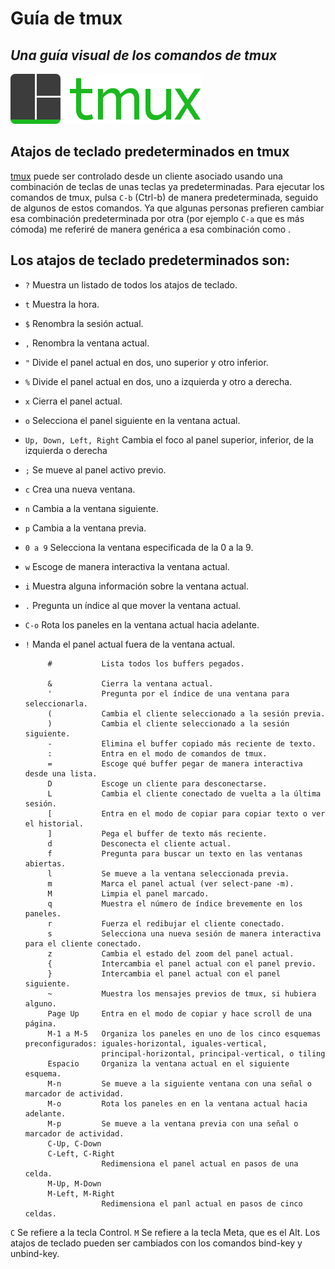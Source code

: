 # Guía de tmux
## _Una guía visual de los comandos de tmux_
![tmux logo](/img/tmux-logo-medium.png)

## Atajos de teclado predeterminados en tmux

[tmux](https://github.com/tmux/tmux/wiki) puede ser controlado desde un cliente asociado usando una combinación de teclas de unas teclas ya predeterminadas.
Para ejecutar los comandos de tmux, pulsa `C-b` (Ctrl-b) de manera predeterminada, seguido de algunos de estos comandos.
Ya que algunas personas prefieren cambiar esa combinación predeterminada por otra (por ejemplo `C-a` que es más cómoda) me referiré de manera genérica a esa combinación como <Prefix>.

## Los atajos de teclado predeterminados son:

* `?`           Muestra un listado de todos los atajos de teclado.
* `t`           Muestra la hora.
* `$`           Renombra la sesión actual.
* `,`           Renombra la ventana actual.
* `"`           Divide el panel actual en dos, uno superior y otro inferior.
* `%`           Divide el panel actual en dos, uno a izquierda y otro a derecha.
* `x`           Cierra el panel actual.
* `o`           Selecciona el panel siguiente en la ventana actual.
* `Up, Down, Left, Right`    Cambia el foco al panel superior, inferior, de la izquierda o derecha
* `;`           Se mueve al panel activo previo.
* `c`           Crea una nueva ventana.
* `n`           Cambia a la ventana siguiente.
* `p`           Cambia a la ventana previa.
* `0 a 9`       Selecciona la ventana especificada de la 0 a la 9.
* `w`           Escoge de manera interactiva la ventana actual.
* `i`           Muestra alguna información sobre la ventana actual.
* `.`           Pregunta un índice al que mover la ventana actual.
* `C-o`         Rota los paneles en la ventana actual hacia adelante.
* `!`           Manda el panel actual fuera de la ventana actual.

           #           Lista todos los buffers pegados.

           &           Cierra la ventana actual.
           '           Pregunta por el índice de una ventana para seleccionarla.
           (           Cambia el cliente seleccionado a la sesión previa.
           )           Cambia el cliente seleccionado a la sesión siguiente.
           -           Elimina el buffer copiado más reciente de texto.
           :           Entra en el modo de comandos de tmux.
           =           Escoge qué buffer pegar de manera interactiva desde una lista.
           D           Escoge un cliente para desconectarse.
           L           Cambia el cliente conectado de vuelta a la última sesión.
           [           Entra en el modo de copiar para copiar texto o ver el historial.
           ]           Pega el buffer de texto más reciente.
           d           Desconecta el cliente actual.                                  
           f           Pregunta para buscar un texto en las ventanas abiertas.
           l           Se mueve a la ventana seleccionada previa.
           m           Marca el panel actual (ver select-pane -m).
           M           Limpia el panel marcado.
           q           Muestra el número de índice brevemente en los paneles.
           r           Fuerza el redibujar el cliente conectado.
           s           Selecciona una nueva sesión de manera interactiva para el cliente conectado.
           z           Cambia el estado del zoom del panel actual.
           {           Intercambia el panel actual con el panel previo.
           }           Intercambia el panel actual con el panel siguiente.
           ~           Muestra los mensajes previos de tmux, si hubiera alguno.
           Page Up     Entra en el modo de copiar y hace scroll de una página.
           M-1 a M-5   Organiza los paneles en uno de los cinco esquemas preconfigurados: iguales-horizontal, iguales-vertical, 
                       principal-horizontal, principal-vertical, o tiling
           Espacio     Organiza la ventana actual en el siguiente esquema.
           M-n         Se mueve a la siguiente ventana con una señal o marcador de actividad.
           M-o         Rota los paneles en en la ventana actual hacia adelante.
           M-p         Se mueve a la ventana previa con una señal o marcador de actividad.
           C-Up, C-Down
           C-Left, C-Right
                       Redimensiona el panel actual en pasos de una celda.
           M-Up, M-Down
           M-Left, M-Right
                       Redimensiona el panl actual en pasos de cinco celdas.

`C` Se refiere a la tecla Control. `M` Se refiere a la tecla Meta, que es el Alt.
Los atajos de teclado pueden ser cambiados con los comandos bind-key y unbind-key.

